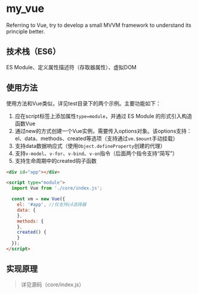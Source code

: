 # my_vue
Referring to Vue, try to develop a small MVVM framework to understand its principle better.

## 技术栈（ES6）
ES Module、定义属性描述符（存取器属性）、虚拟DOM

## 使用方法
使用方法和Vue类似，详见test目录下的两个示例。主要功能如下：
1. 应在script标签上添加属性`type=module`，并通过 ES Module 的形式引入构造函数Vue
2. 通过new的方式创建一个Vue实例，需要传入options对象。该options支持：el、data、methods、created等选项（支持通过`vm.$mount`手动挂载）
3. 支持data数据响应式（使用`Object.defineProperty`创建的代理）
4. 支持`v-model`、`v-for`、`v-bind`、`v-on`指令（后面两个指令支持“简写”）
5. 支持生命周期中的created钩子函数

```html
<div id="app"></div>

<script type="module">
  import Vue from './core/index.js';

  const vm = new Vue({
    el: '#app', //仅支持id选择器
    data: {
    },
    methods: {
    },
    created() {
    }
  });
</script>
```

## 实现原理
> 详见源码（core/index.js）
